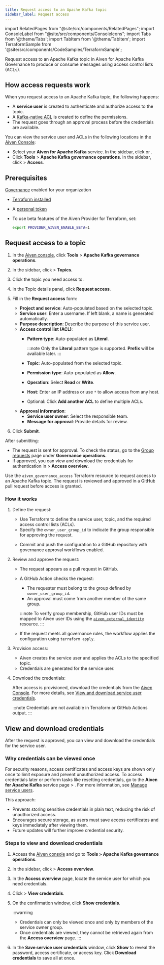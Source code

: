 ```yaml
---
title: Request access to an Apache Kafka topic
sidebar_label: Request access
---
```


import RelatedPages from "@site/src/components/RelatedPages";
import ConsoleLabel from "@site/src/components/ConsoleIcons";
import Tabs from '@theme/Tabs';
import TabItem from '@theme/TabItem';
import TerraformSample from '@site/src/components/CodeSamples/TerraformSample';

Request access to an Apache Kafka topic in Aiven for Apache Kafka Governance to produce or consume messages using access control lists (ACLs).

## How access requests work

When you request access to an Apache Kafka topic, the following happens:

- A **service user** is created to authenticate and authorize access to the topic.
- A [Kafka-native ACL](/docs/products/kafka/concepts/acl#kafka-native-acl-capabilities)
  is created to define the permissions.
- The request goes through an approval process before the credentials are available.

You can view the service user and ACLs in the following locations in the
[Aiven Console](https://console.aiven.io/):

- Select your **Aiven for Apache Kafka** service. In the sidebar,
  click <ConsoleLabel name="acl" /> or <ConsoleLabel name="serviceusers" />.
- Click **Tools** > **Apache Kafka governance operations**. In the sidebar,
  click <ConsoleLabel name="streamingcatalog" /> > **Access**.

## Prerequisites

<Tabs groupId="group1">
<TabItem value="console" label="Console" default>

[Governance](/docs/products/kafka/howto/enable-governance) enabled for your organization

</TabItem>
<TabItem value="terraform" label="Terraform">

- [Terraform installed](https://www.terraform.io/downloads)
- A [personal token](https://docs.aiven.io/docs/platform/howto/create_authentication_token.html)
- To use beta features of the Aiven Provider for Terraform, set:

  ```bash
  export PROVIDER_AIVEN_ENABLE_BETA=1

  ```

</TabItem>
</Tabs>

## Request access to a topic

<Tabs groupId="methods">
<TabItem value="console" label="Aiven Console" default>

1. In the [Aiven console](https://console.aiven.io/),
   click **Tools** > **Apache Kafka governance operations**.
1. In the sidebar, click <ConsoleLabel name="Streaming catalog"/> > **Topics**.
1. Click the topic you need access to.
1. In the Topic details panel, click **Request access**.
1. Fill in the **Request access** form:

   - **Project and service**: Auto-populated based on the selected topic.
   - **Service user**: Enter a username. If left blank, a name is generated automatically.
   - **Purpose description**: Describe the purpose of this service user.
   - **Access control list (ACL)**:
     - **Pattern type**: Auto-populated as **Literal**.

       :::note
       Only the **Literal** pattern type is supported. **Prefix** will be available later.
       :::

     - **Topic**: Auto-populated from the selected topic.
     - **Permission type**: Auto-populated as **Allow**.
     - **Operation**: Select **Read** or **Write**.
     - **Host**: Enter an IP address or use `*` to allow access from any host.
     - Optional: Click **Add another ACL** to define multiple ACLs.
   - **Approval information**:
     - **Service user owner**: Select the responsible team.
     - **Message for approval**: Provide details for review.

1. Click **Submit**.

After submitting:

- The request is sent for approval. To check the status, go to the
  [Group requests](/docs/products/kafka/howto/group-requests) page under
  **Governance operations**.
- If approved, you can view and download the credentials for authentication in
  <ConsoleLabel name="Streaming catalog"/> > **Access overview**.

</TabItem>
<TabItem value="terraform" label="Terraform">

Use the `aiven_governance_access` Terraform resource to request access to an Apache Kafka
topic. The request is reviewed and approved in a GitHub pull request before access is
granted.

<div style={{ marginTop: "1.25rem" }} />

### How it works

1. Define the request:

   - Use Terraform to define the service user, topic, and the required access control
     lists (ACLs).
   - Specify the `owner_user_group_id` to indicate the group responsible for approving
     the request.

   <TerraformSample filename='resources/aiven_governance_access/resource.tf' />

   - Commit and push the configuration to a GitHub repository with governance approval
     workflows enabled.

1. Review and approve the request:

   - The request appears as a pull request in GitHub.
   - A GitHub Action checks the request:
     - The requester must belong to the group defined by `owner_user_group_id`.
     - An approval must come from another member of the same group.

     :::note
       To verify group membership, GitHub user IDs must be mapped to Aiven user IDs using
       the
       [`aiven_external_identity`](/docs/products/kafka/howto/terraform-governance-approvals#step-2-map-github-users-to-aiven-identities)
       resource.
        :::

   - If the request meets all governance rules, the workflow applies the configuration
     using `terraform apply`.

1. Provision access:

   - Aiven creates the service user and applies the ACLs to the specified topic.
   - Credentials are generated for the service user.

1. Download the credentials:

   After access is provisioned, download the credentials from the
   [Aiven Console](https://console.aiven.io/). For more details, see
   [View and download service user credentials](#view-and-download-service-user-credentials).

   :::note
   Credentials are not available in Terraform or GitHub Actions output.
   :::

</TabItem>
</Tabs>

## View and download credentials

After the request is approved, you can view and download the credentials for the
service user.

### Why credentials can be viewed once

For security reasons, access certificates and access keys are shown only once to limit
exposure and prevent unauthorized access. To access credentials later or perform tasks
like resetting credentials, go to the
**Aiven for Apache Kafka** service page > <ConsoleLabel name="serviceusers" />.
For more information, see [Manage service users](/docs/products/kafka/howto/add-manage-service-users#manage-users).

This approach:

- Prevents storing sensitive credentials in plain text, reducing the risk of unauthorized
  access.
- Encourages secure storage, as users must save access certificates and keys immediately
  after viewing them.
- Future updates will further improve credential security.

### Steps to view and download credentials

1. Access the [Aiven console](https://console.aiven.io/) and go to
   **Tools > Apache Kafka governance operations**.
1. In the sidebar, click <ConsoleLabel name="Streaming catalog"/> > **Access overview**.
1. In the **Access overview** page, locate the service user for which you need
   credentials.
1. Click <ConsoleLabel name="actions"/> > **View credentials**.
1. On the confirmation window, click **Show credentials**.

   :::warning
   - Credentials can only be viewed once and only by members of the service owner group.
   - Once credentials are viewed, they cannot be retrieved again from the
     **Access overview** page.
   :::

1. In the **Save service user credentials** window, click **Show** to reveal the
   password, access certificate, or access key. Click **Download credentials** to save
   all at once.
